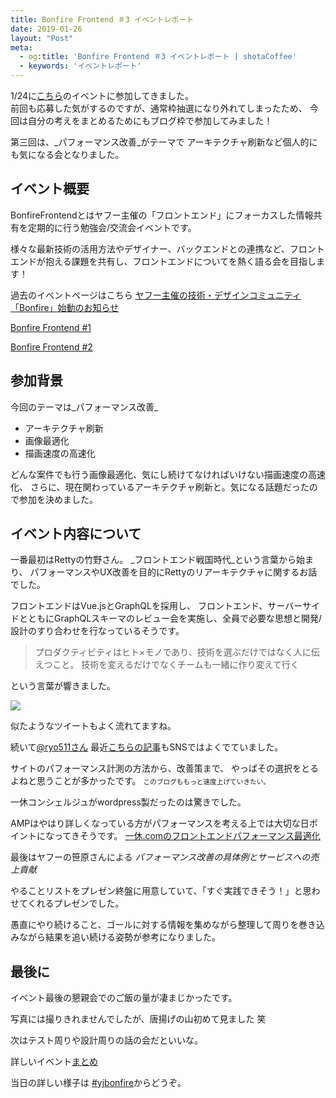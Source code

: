 ```yaml
---
title: Bonfire Frontend ＃3 イベントレポート
date: 2019-01-26
layout: "Post"
meta:
  - og:title: 'Bonfire Frontend ＃3 イベントレポート | shotaCoffee'
  - keywords: 'イベントレポート'
---
```


1/24に[こちら](https://yj-meetup.connpass.com/event/114979/)のイベントに参加してきました。  
前回も応募した気がするのですが、通常枠抽選になり外れてしまったため、
今回は自分の考えをまとめるためにもブログ枠で参加してみました！

第三回は、_パフォーマンス改善_がテーマで
アーキテクチャ刷新など個人的にも気になる会となりました。

## イベント概要

BonfireFrontendとはヤフー主催の「フロントエンド」にフォーカスした情報共有を定期的に行う勉強会/交流会イベントです。

様々な最新技術の活用方法やデザイナー、バックエンドとの連携など、フロントエンドが抱える課題を共有し、フロントエンドについてを熱く語る会を目指します！

過去のイベントページはこちら
[ヤフー主催の技術・デザインコミュニティ「Bonfire」始動のお知らせ](https://linotice.tumblr.com/post/166705023214/20171023)

[Bonfire Frontend #1](https://yj-meetup.connpass.com/event/58718/)

[Bonfire Frontend #2](https://yj-meetup.connpass.com/event/97695/)

## 参加背景

今回のテーマは_パフォーマンス改善_

* アーキテクチャ刷新
* 画像最適化
* 描画速度の高速化

どんな案件でも行う画像最適化、気にし続けてなければいけない描画速度の高速化、
さらに、現在関わっているアーキテクチャ刷新と。気になる話題だったので参加を決めました。

## イベント内容について

一番最初はRettyの竹野さん。
_フロントエンド戦国時代_という言葉から始まり、
パフォーマンスやUX改善を目的にRettyのリアーキテクチャに関するお話でした。

フロントエンドはVue.jsとGraphQLを採用し、
フロントエンド、サーバーサイドとともにGraphQLスキーマのレビュー会を実施し、全員で必要な思想と開発/設計のすり合わせを行なっているそうです。

> プロダクティビティはヒト×モノであり、技術を選ぶだけではなく人に伝えつこと。
> 技術を変えるだけでなくチームも一緒に作り変えて行く

という言葉が響きました。

![](https://shota.design/wp-content/uploads/2019/01/b697b09325b4755cedb582182d8768bc-1-300x200.png)

似たようなツイートもよく流れてますね。

続いて[@ryo511さん](https://twitter.com/ryo511)
最近[こちらの記事](https://user-first.ikyu.co.jp/entry/goodbye-jquery)もSNSではよくでていました。

サイトのパフォーマンス計測の方法から、改善策まで、
やっぱその選択をとるよねと思うことが多かったです。
<span style="font-size: 8pt;">このブログももっと速度上げていきたい。</span>

一休コンシェルジュがwordpress製だったのは驚きでした。

AMPはやはり詳しくなっている方がパフォーマンスを考える上では大切な日ポイントになってきそうです。
[一休.comのフロントエンドパフォーマンス最適化](https://slides.com/ryoutsunomiya/ikyu-frontend-perf-optimization#/)

最後はヤフーの笹原さんによる&nbsp;_パフォーマンス改善の具体例とサービスへの売上貢献_

やることリストをプレゼン終盤に用意していて、「すぐ実践できそう！」と思わせてくれるプレゼンでした。

愚直にやり続けること、ゴールに対する情報を集めながら整理して周りを巻き込みながら結果を追い続ける姿勢が参考になりました。

## 最後に
イベント最後の懇親会でのご飯の量が凄まじかったです。

写真には撮りきれませんでしたが、唐揚げの山初めて見ました 笑

次はテスト周りや設計周りの話の会だといいな。

詳しいイベント[まとめ](https://scrapbox.io/yamanoku/Bonfire_Frontend_%233)

当日の詳しい様子は&nbsp;[\#yjbonfire](https://twitter.com/hashtag/yjbonfire)からどうぞ。
